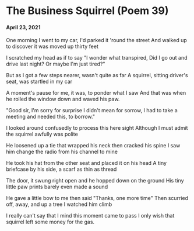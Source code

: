 # The Business Squirrel (Poem 39)  
#### April 23, 2021                               
      
One morning I went to my car, I'd parked it 'round the street
And walked up to discover it was moved up thirty feet

I scratched my head as if to say "I wonder what transpired,
Did I go out and drive last night? Or maybe I'm just tired?"

But as I got a few steps nearer, wasn't quite as far
A squirrel, sitting driver's seat, was startled in my car

A moment's pause for me, it was, to ponder what I saw
And that was when he rolled the window down and waved his paw.

"Good sir, I'm sorry for surprise I didn't mean for sorrow,
I had to take a meeting and needed this, to borrow."

I looked around confusedly to process this here sight
Although I must admit the squirrel awfully was polite

He loosened up a tie that wrapped his neck then cracked his spine
I saw him change the radio from his channel to mine

He took his hat from the other seat and placed it on his head
A tiny briefcase by his side, a scarf as thin as thread

The door, it swung right open and he hopped down on the ground
His tiny little paw prints barely even made a sound

He gave a little bow to me then said "Thanks, one more time"
Then scurried off, away, and up a tree I watched him climb

I really can't say that I mind this moment came to pass
I only wish that squirrel left some money for the gas.

   
